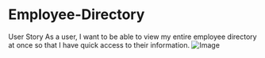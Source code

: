 # Employee-Directory
User Story
As a user, I want to be able to view my entire employee directory at once so that I have quick access to their information.
![Image]()